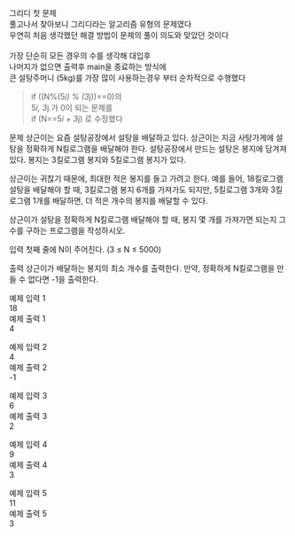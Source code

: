 그리디 첫 문제<br>
풀고나서 찾아보니 그리디라는 알고리즘 유형의 문제였다<br>
우연히 처음 생각했던 해결 방법이 문제의 풀이 의도와 맞았던 것이다<br>
<br>
가장 단순히 모든 경우의 수를 생각해 대입후<br>
나머지가 없으면 출력후 main을 종료하는 방식에<br>
큰 설탕주머니 (5kg)를 가장 많이 사용하는경우 부터 순차적으로 수행했다<br>


> if ((N%(5*i) % (3*j))==0)의<br>
> 5*i, 3*j 가 0이 되는 문제를<br>
> if (N==5*i + 3*j) 로 수정했다


문제
상근이는 요즘 설탕공장에서 설탕을 배달하고 있다. 상근이는 지금 사탕가게에 설탕을 정확하게 N킬로그램을 배달해야 한다. 설탕공장에서 만드는 설탕은 봉지에 담겨져 있다. 봉지는 3킬로그램 봉지와 5킬로그램 봉지가 있다.

상근이는 귀찮기 때문에, 최대한 적은 봉지를 들고 가려고 한다. 예를 들어, 18킬로그램 설탕을 배달해야 할 때, 3킬로그램 봉지 6개를 가져가도 되지만, 5킬로그램 3개와 3킬로그램 1개를 배달하면, 더 적은 개수의 봉지를 배달할 수 있다.

상근이가 설탕을 정확하게 N킬로그램 배달해야 할 때, 봉지 몇 개를 가져가면 되는지 그 수를 구하는 프로그램을 작성하시오.

입력
첫째 줄에 N이 주어진다. (3 ≤ N ≤ 5000)

출력
상근이가 배달하는 봉지의 최소 개수를 출력한다. 만약, 정확하게 N킬로그램을 만들 수 없다면 -1을 출력한다.

예제 입력 1<br>
18<br>
예제 출력 1<br>
4

예제 입력 2<br>
4<br>
예제 출력 2<br>
-1

예제 입력 3<br>
6<br>
예제 출력 3<br>
2

예제 입력 4<br>
9<br>
예제 출력 4<br>
3

예제 입력 5<br>
11<br>
예제 출력 5<br>
3
